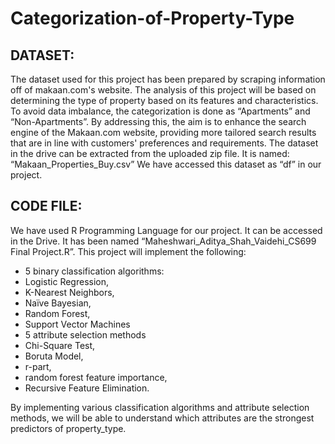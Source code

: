 # Categorization-of-Property-Type

## DATASET:
The dataset used for this project has been prepared by scraping information off of
makaan.com's website. The analysis of this project will be based on determining the type of
property based on its features and characteristics. To avoid data imbalance, the categorization
is done as “Apartments” and “Non-Apartments”. By addressing this, the aim is to enhance the
search engine of the Makaan.com website, providing more tailored search results that are in
line with customers' preferences and requirements.
The dataset in the drive can be extracted from the uploaded zip file. It is named:
“Makaan_Properties_Buy.csv”
We have accessed this dataset as “df” in our project.

## CODE FILE:
We have used R Programming Language for our project. It can be accessed in the Drive. It has
been named “Maheshwari_Aditya_Shah_Vaidehi_CS699 Final Project.R”.
This project will implement the following:
- 5 binary classification algorithms:
- Logistic Regression,
- K-Nearest Neighbors,
- Naïve Bayesian,
- Random Forest,
- Support Vector Machines
- 5 attribute selection methods
- Chi-Square Test,
- Boruta Model,
- r-part,
- random forest feature importance,
- Recursive Feature Elimination.


By implementing various classification algorithms and attribute selection methods, we will be
able to understand which attributes are the strongest predictors of property_type.
